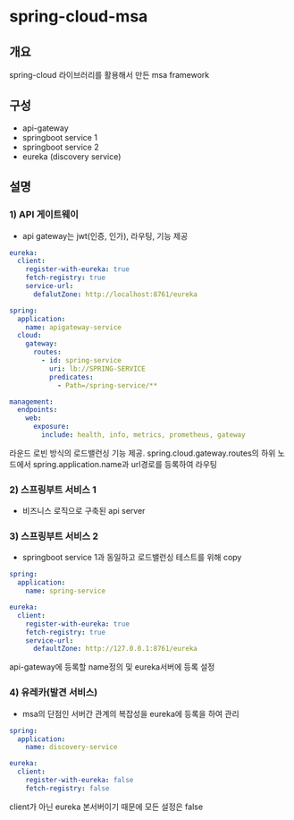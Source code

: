 spring-cloud-msa
============

## 개요
spring-cloud 라이브러리를 활용해서 만든 msa framework

## 구성
  - api-gateway
  - springboot service 1
  - springboot service 2
  - eureka (discovery service)

## 설명
### 1) API 게이트웨이
- api gateway는 jwt(인증, 인가), 라우팅, 기능 제공

```yml
eureka:
  client:
    register-with-eureka: true
    fetch-registry: true
    service-url:
      defalutZone: http://localhost:8761/eureka

spring:
  application:
    name: apigateway-service
  cloud:
    gateway:
      routes:
        - id: spring-service
          uri: lb://SPRING-SERVICE
          predicates:
            - Path=/spring-service/**

management:
  endpoints:
    web:
      exposure:
        include: health, info, metrics, prometheus, gateway
```
라운드 로빈 방식의 로드밸런싱 기능 제공.
spring.cloud.gateway.routes의 하위 노드에서 spring.application.name과 url경로를 등록하여 라우팅


### 2) 스프링부트 서비스 1
- 비즈니스 로직으로 구축된 api server

### 3) 스프링부트 서비스 2
- springboot service 1과 동일하고 로드밸런싱 테스트를 위해 copy

```yml
spring:
  application:
    name: spring-service

eureka:
  client:
    register-with-eureka: true
    fetch-registry: true
    service-url:
      defaultZone: http://127.0.0.1:8761/eureka
```
api-gateway에 등록할 name정의 및 eureka서버에 등록 설정

### 4) 유레카(발견 서비스)
- msa의 단점인 서버간 관계의 복잡성을 eureka에 등록을 하여 관리  

```yml
spring:
  application:
    name: discovery-service

eureka:
  client:
    register-with-eureka: false
    fetch-registry: false
```
client가 아닌 eureka 본서버이기 때문에 모든 설정은 false 
